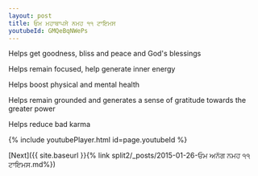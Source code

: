 ```yaml
---
layout: post
title: ਓਮ ਮਹਾਥਾਪਸੇ ਨਮਹ ੧੧ ਟਾਇਮਸ
youtubeId: GMQeBqNWePs
---
```

 
 
Helps get goodness, bliss and peace and God's blessings
 
Helps remain focused, help generate inner energy 
 
Helps boost physical and mental health 
 
Helps remain grounded and generates a sense of gratitude towards the greater power 
 
Helps reduce bad karma
 
 
 
 


{% include youtubePlayer.html id=page.youtubeId %}
 
[Next]({{ site.baseurl }}{% link  split2/_posts/2015-01-26-ਓਮ ਅਨੱਗ ਨਮਹ ੧੧ ਟਾਇਮਸ.md%})
 
